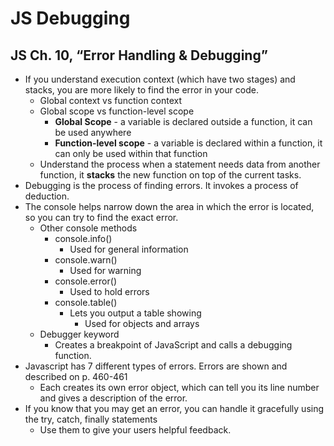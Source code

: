 #  JS Debugging

## JS Ch. 10, “Error Handling & Debugging”

- If you understand execution context (which have two stages) and stacks, you are more likely to find the error in your code.
  - Global context vs function context
  - Global scope vs function-level scope
    - **Global Scope** - a variable is declared outside a function, it can be used anywhere 
    - **Function-level scope** - a variable is declared within a function, it can only be used within that function
  - Understand the process when a statement needs data from another function, it **stacks** the new function on top of the current tasks. 
- Debugging is the process of finding errors. It invokes a process of deduction.
- The console helps narrow down the area in which the error is located, so you can try to find the exact error.
  - Other console methods
    - console.info()
      - Used for general information
    - console.warn()
      - Used for warning
    - console.error()
      - Used to hold errors
    - console.table()
      - Lets you output a table showing
        - Used for objects and arrays
  - Debugger keyword
    - Creates a breakpoint of JavaScript and calls a debugging function.
- Javascript has 7 different types of errors. Errors are shown and described on p. 460-461
  - Each creates its own error object, which can tell you its line number and gives a description of the error.
- If you know that you may get an error, you can handle it gracefully using the try, catch, finally statements
  - Use them to give your users helpful feedback. 